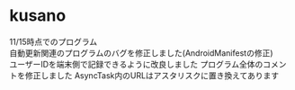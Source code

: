 kusano
======

11/15時点でのプログラム   
自動更新関連のプログラムのバグを修正しました(AndroidManifestの修正)  
ユーザーIDを端末側で記録できるように改良しました 
プログラム全体のコメントを修正しました 
AsyncTask内のURLはアスタリスクに置き換えてあります　
